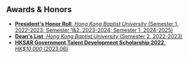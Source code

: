## Awards & Honors
- <a href="https://ar.hkbu.edu.hk/student-services/academic-results/academic-honours" target="_blank" rel="noopener noreferrer"><autocolor><strong>President's Honor Roll</strong>, <em>Hong Kong Baptist University</em> (Semester 1, 2022-2023; Semester 1&2, 2023-2024; Semester 1, 2024-2025)</autocolor></a>
- <a href="https://ar.hkbu.edu.hk/student-services/academic-results/academic-honours" target="_blank" rel="noopener noreferrer"><autocolor><strong>Dean's List</strong>, <em>Hong Kong Baptist University</em> (Semester 2, 2022-2023)</autocolor></a>
- <a href="https://www.edb.gov.hk/en/edu-system/postsecondary/local-higher-edu/publicly-funded-programmes/scholarship.html" target="_blank" rel="noopener noreferrer"><autocolor><strong>HKSAR Government Talent Development Scholarship 2022</strong>, <em>HK$10,000</em> (2023.06)</autocolor></a>
